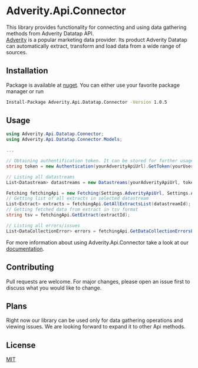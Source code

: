 # Adverity.Api.Connector
This library provides functionality for connecting and using data gathering methods from Adverity Datatap API.\
[Adverity](https://www.adverity.com/) is a popular marketing data provider. Its product Adverity Datatap can automatically extract, transform and load data from a wide range of sources.

## Installation
Package is available at [nuget](https://www.nuget.org/packages/Adverity.Api.Datatap.Connector). You can either use your favorite package manager or run 

```bash
Install-Package Adverity.Api.Datatap.Connector -Version 1.0.5
```

## Usage

```c#
using Adverity.Api.Datatap.Connector;
using Adverity.Api.Datatap.Connector.Models;

...

// Obtaining authentification token. It can be stored for further usage in order not to get it every time.
string token = new Authentication(yourAdverityApiUrl).GetToken(yourUserName, yourPassword);

// Listing all datastreams
List<Datastream> datastreams = new Datastreams(yourAdverityApiUrl, token).GetDatastreamsList();

Fetching fetchingApi = new Fetching(Settings.AdverityApiUrl, Settings.AdverityApiToken);
// Getting list of all extracts in selected datastream
List<Extract> extracts = fetchingApi.GetAllExtractsList(datastreamId);
// Getting fetched data from extract in tsv format
string tsv = fetchingApi.GetExtract(extractId);

// Listing all errors/issues
List<DataCollectionError> errors = fetchingApi.GetDataCollectionErrorsList();

```

For more information about using Adverity.Api.Connector take a look at our [documentation](https://github.com/wm-russia-software/Adverity.Api.Connector/wiki).

## Contributing
Pull requests are welcome. For major changes, please open an issue first to discuss what you would like to change.

## Plans
Right now our library can be used only for data gathering operations and viewing issues. We are looking forward to expand it to other Api methods.

## License
[MIT](https://choosealicense.com/licenses/mit/)
